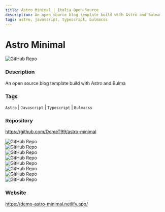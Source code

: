 ```yaml
---
title: Astro Minimal | Italia Open-Source
description: An open source blog template build with Astro and Bulma
tags: astro, javascript, typescript, bulmacss
---
```

        

# Astro Minimal

![GitHub Repo](https://img.shields.io/static/v1?label=category&message=opensource&color=green)

### Description

An open source blog template build with Astro and Bulma

### Tags

`Astro` | `Javascript` | `Typescript` | `Bulmacss`

### Repository

https://github.com/DomeT99/astro-minimal

![GitHub Repo](https://img.shields.io/github/stars/DomeT99/astro-minimal?style=social)<br />![GitHub Repo](https://img.shields.io/github/forks/DomeT99/astro-minimal?style=social)<br />![GitHub Repo](https://img.shields.io/github/v/tag/DomeT99/astro-minimal?style=social)<br />![GitHub Repo](https://img.shields.io/github/contributors/DomeT99/astro-minimal)<br />![GitHub Repo](https://img.shields.io/github/issues-pr/DomeT99/astro-minimal)<br />![GitHub Repo](https://img.shields.io/github/issues/DomeT99/astro-minimal)<br />![GitHub Repo](https://img.shields.io/github/license/DomeT99/astro-minimal)<br />![GitHub Repo](https://img.shields.io/github/last-commit/DomeT99/astro-minimal)<br />

### Website

https://demo-astro-minimal.netlify.app/